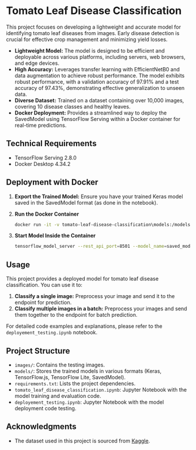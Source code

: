 # Tomato Leaf Disease Classification

This project focuses on developing a lightweight and accurate model for identifying tomato leaf diseases from images. Early disease detection is crucial for effective crop management and minimizing yield losses.

* **Lightweight Model:** The model is designed to be efficient and deployable across various platforms, including servers, web browsers, and edge devices.
* **High Accuracy:** Leverages transfer learning with EfficientNetB0 and data augmentation to achieve robust performance. The model exhibits robust performance, with a validation accuracy of 97.91% and a test accuracy of 97.43%, demonstrating effective generalization to unseen data.
* **Diverse Dataset:** Trained on a dataset containing over 10,000 images, covering 10 disease classes and healthy leaves.
* **Docker Deployment:** Provides a streamlined way to deploy the SavedModel using TensorFlow Serving within a Docker container for real-time predictions.

## Technical Requirements

* TensorFlow Serving 2.8.0
* Docker Desktop 4.34.2

## Deployment with Docker

1. **Export the Trained Model:** Ensure you have your trained Keras model saved in the SavedModel format (as done in the notebook).

2. **Run the Docker Container**

   ```bash
   docker run -it -v tomato-leaf-disease-classification\models:/models -p 8501:8501 --entrypoint /bin/bash tensorflow/serving
   ```

3. **Start Model Inside the Container**

   ```bash
   tensorflow_model_server --rest_api_port=8501 --model_name=saved_model --model_base_path=/models/saved_model/
   ```
   
## Usage

This project provides a deployed model for tomato leaf disease classification. You can use it to:

1. **Classify a single image:** Preprocess your image and send it to the endpoint for prediction.
2. **Classify multiple images in a batch:** Preprocess your images and send them together to the endpoint for batch prediction.

For detailed code examples and explanations, please refer to the `deployement_testing.ipynb` notebook. 

## Project Structure

* `images/`: Contains the testing images.
* `models/`: Stores the trained models in various formats (Keras, TensorFlow.js, TensorFlow Lite, SavedModel).
* `requirements.txt`: Lists the project dependencies.
* `tomato_leaf_disease_classification.ipynb`: Jupyter Notebook with the model training and evaluation code.
* `deployement_testing.ipynb`: Jupyter Notebook with the model deployment code testing.

## Acknowledgments

* The dataset used in this project is sourced from [Kaggle](https://www.kaggle.com/datasets/ashishmotwani/tomato).
